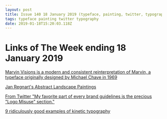 ```yaml
---
layout: post
title: Issue 140 18 January 2019 (typeface, painting, twitter, typography)
tags: typeface painting twitter typography
date: 2019-01-18T15:20:03.118Z
---
```

# Links of The Week ending 18 January 2019

<a href="https://www.readvisions.com/marvin?" title="Marvin Visions is a modern and consistent reinterpretation of Marvin, a typeface originally designed by Michael Chave in 1969" alt="Marvin Visions is a modern and consistent reinterpretation of Marvin, a typeface originally designed by Michael Chave in 1969" target="_blank">Marvin Visions is a modern and consistent reinterpretation of Marvin, a typeface originally designed by Michael Chave in 1969</a>

<a href="https://www.instagram.com/janregnart/" title="Jan Regnart's Abstract Landscape Paintings" alt="Jan Regnart's Abstract Landscape Paintings" target="_blank">Jan Regnart's Abstract Landscape Paintings</a>

<a href="https://twitter.com/waxpancake/status/1085678304143716354/photo/1" title="From Twitter - My favorite part of every brand guidelines is the precious Logo Misuse section." alt="From Twitter - My favorite part of every brand guidelines is the precious Logo Misuse section." target="_blank">From Twitter "My favorite part of every brand guidelines is the precious "Logo Misuse" section."</a>

<a href="https://www.invisionapp.com/inside-design/kinetic-typography-examples/" title="9 ridiculously good examples of kinetic typography" alt="9 ridiculously good examples of kinetic typography" target="_blank">9 ridiculously good examples of kinetic typography</a>